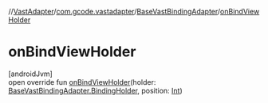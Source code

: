 //[VastAdapter](../../../index.md)/[com.gcode.vastadapter](../index.md)/[BaseVastBindingAdapter](index.md)/[onBindViewHolder](on-bind-view-holder.md)

# onBindViewHolder

[androidJvm]\
open override fun [onBindViewHolder](on-bind-view-holder.md)(holder: [BaseVastBindingAdapter.BindingHolder](-binding-holder/index.md), position: [Int](https://kotlinlang.org/api/latest/jvm/stdlib/kotlin/-int/index.html))
